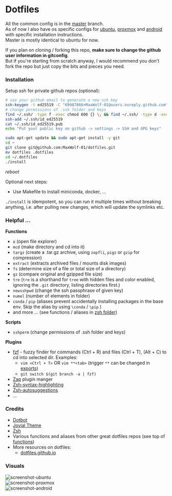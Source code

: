 # Dotfiles

All the common config is in the [master](https://github.com/MaxWolf-01/dotfiles/tree/master) branch.  
As of now I also have os specific configs for 
[ubuntu](https://github.com/MaxWolf-01/dotfiles/tree/ubuntu),
[proxmox](https://github.com/MaxWolf-01/dotfiles/tree/proxmox) and 
[android](https://github.com/MaxWolf-01/dotfiles/tree/android) with specific installation instructions.  
Master is mostly identical to ubuntu for now.

If you plan on cloning / forking this repo, **make sure to change the github user information in gitconfig**.  
But if you're starting from scratch anyway, I would recommend you don't fork the repo but just copy the bits and pieces you need.

### Installation

Setup ssh for private github repos (optional):
```bash
# use your github email to generate a new ssh key
ssh-keygen -t ed25519 -C "69987866+MaxWolf-01@users.noreply.github.com"
# change permissions of .ssh folder and keys
find ~/.ssh/ -type f -exec chmod 600 {} \; && find ~/.ssh/ -type d -exec chmod 700 {} \; && find ~/.ssh/ -type f -name "*.pub" -exec chmod 644 {} \;
ssh-add ~/.ssh/id_ed25519
cat ~/.ssh/id_ed25519.pub
echo "Put your public key on github -> settings -> SSH and GPG keys"
```

```bash
sudo apt-get update && sudo apt-get install -y git
cd ~
git clone git@github.com:MaxWolf-01/dotfiles.git
mv dotfiles .dotfiles
cd ~/.dotfiles
./install
```

*reboot*

Optional next steps:
- Use Makefile to install miniconda, docker, ...

```./install``` is idempotent, so you can run it multiple times without breaking anything, i.e. after pulling new changes, which will update the symlinks etc.

### Helpful ...

**Functions**

- ``o`` (open file explorer)
- ``mcd`` (make directory and cd into it)
- ``targz`` (create a .tar.gz archive, using `zopfli`, `pigz` or `gzip` for compression)
- ``extract`` (extracts archived files / mounts disk images)
- ``fs`` (determine size of a file or total size of a directory)
- ``gz`` (compare original and gzipped file size)
- ``tre`` (`tre` is a shorthand for `tree` with hidden files and color enabled, ignoring the `.git` directory, listing directories first.)
- ``newsshpwd`` (change the ssh passphrase of given key)
- ``numel`` (number of elements in folder)
- ``conda`` / ``pip`` (aliases prevent accidentally installing packages in the base env. Skip the alias by using `\conda` / `\pip` )
- and more ... (see functions / aliases in [zsh folder](https://github.com/MaxWolf-01/dotfiles/tree/master/zsh))

**Scripts**

- ``sshperm`` (change permissions of .ssh folder and keys)

**Plugins**

- [fzf](https://github.com/junegunn/fzf) - fuzzy finder for commands (Ctrl + R) and files (Ctrl + T), (Alt + C) to cd into selected dir. Examples:
  - ``vim <Ctrl + T>`` OR ``vim **<tab>`` (trigger `**` can be changed in [exports](https://github.com/MaxWolf-01/dotfiles/blob/master/zsh/exports))
  - ``git switch $(git branch -a | fzf)``
- [Zap](https://github.com/zap-zsh/zap) plugin manger
- [Zsh-syntax-highlighting](https://github.com/zsh-users/zsh-syntax-highlighting)
- [Zsh-autosuggestions](https://github.com/zsh-users/zsh-autosuggestions)
- ...


### Credits
- [Dotbot](https://github.com/anishathalye/dotbot/tree/da928a4c6b65148bfda3138674da1730c143f396)
- [Jovial Theme](https://github.com/zthxxx/jovial)
- [Zsh](https://www.zsh.org/)
- Various functions and aliases from other great dotfiles repos (see top of [functions](https://github.com/MaxWolf-01/dotfiles/blob/master/zsh/functions))
- More resources on dotfiles:
  - [dotfiles.github.io](https://dotfiles.github.io/)

### Visuals
![screenshot-ubuntu](https://user-images.githubusercontent.com/69987866/222907218-967d172c-b294-4389-9afb-3134bc815ea8.png)  
![screenshot-proxmox](https://user-images.githubusercontent.com/69987866/222906712-a760aab9-39dc-40aa-91e2-dd5e89290749.png)  
![screenshot-android](https://github.com/MaxWolf-01/dotfiles/assets/69987866/a6469cd2-c2ab-42f5-a212-f62e367b4fad)  
